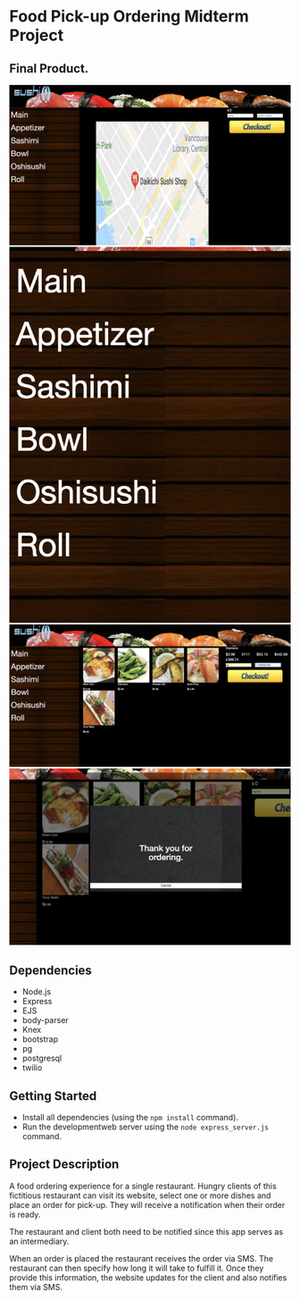 #  Food Pick-up Ordering Midterm Project

## Final Product.

!["Screenshot of MainPage"](https://github.com/ginyeqm/midTerm/blob/master/DOC/mainPage.png)
!["Screenshot of Category"](https://github.com/ginyeqm/midTerm/blob/master/DOC/Category.png)
!["Screenshot of SelectingFood"](https://github.com/ginyeqm/midTerm/blob/master/DOC/SelectingFood.png)
!["Screenshot of FianlOrdering"](https://github.com/ginyeqm/midTerm/blob/master/DOC/finalOrdering.png)



## Dependencies

- Node.js
- Express
- EJS
- body-parser
- Knex
- bootstrap
- pg
- postgresql
- twilio


## Getting Started
- Install all dependencies (using the `npm install` command).
- Run the developmentweb server using the `node express_server.js ` command.

##  Project Description

A food ordering experience for a single restaurant. Hungry clients of this fictitious restaurant can visit its website, select one or more dishes and place an order for pick-up. They will receive a notification when their order is ready.

The restaurant and client both need to be notified since this app serves as an intermediary.

When an order is placed the restaurant receives the order via SMS. The restaurant can then specify how long it will take to fulfill it. Once they provide this information, the website updates for the client and also notifies them via SMS.

